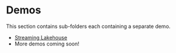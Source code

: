 # Demos

This section contains sub-folders each containing a separate demo.

- [Streaming Lakehouse](./streaming_lakehouse/)
- More demos coming soon!